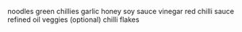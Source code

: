 noodles
green chillies
garlic
honey 
soy sauce
vinegar
red chilli sauce
refined oil
veggies (optional)
chilli flakes